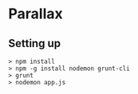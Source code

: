 # Parallax

## Setting up

    > npm install
    > npm -g install nodemon grunt-cli
    > grunt
    > nodemon app.js
